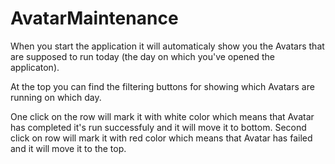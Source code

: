# AvatarMaintenance

When you start the application it will automaticaly show you the Avatars that are supposed to run today (the day on which you've opened the applicaton).

At the top you can find the filtering buttons for showing which Avatars are running on which day.

One click on the row will mark it with white color which means that Avatar has completed it's run successfuly and it will move it to bottom.
Second click on row will mark it with red color which means that Avatar has failed and it will move it to the top.
